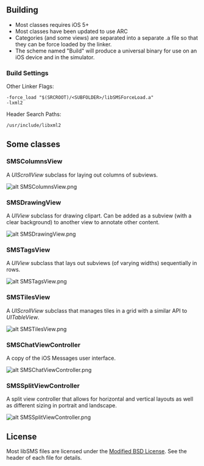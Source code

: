 ## Building

* Most classes requires iOS 5+
* Most classes have been updated to use ARC
* Categories (and some views) are separated into a separate .a file so that they can be force loaded by the linker.
* The scheme named "Build" will produce a universal binary for use on an iOS device and in the simulator.

### Build Settings

Other Linker Flags:
	
	-force_load "$(SRCROOT)/<SUBFOLDER>/libSMSForceLoad.a"
	-lxml2

Header Search Paths:

	/usr/include/libxml2

## Some classes

### SMSColumnsView

A *UIScrollView* subclass for laying out columns of subviews.

![alt SMSColumnsView.png](master/readme_images/SMSColumnsView.png)

### SMSDrawingView

A *UIView* subclass for drawing clipart. Can be added as a subview (with a clear background) to another view to annotate other content.

![alt SMSDrawingView.png](master/readme_images/SMSDrawingView.png)

### SMSTagsView

A *UIView* subclass that lays out subviews (of varying widths) sequentially in rows.

![alt SMSTagsView.png](master/readme_images/SMSTagsView.png)

### SMSTilesView

A *UIScrollView* subclass that manages tiles in a grid with a similar API to *UITableView*.

![alt SMSTilesView.png](master/readme_images/SMSTilesView.png)

### SMSChatViewController

A copy of the iOS Messages user interface.

![alt SMSChatViewController.png](master/readme_images/SMSChatViewController.png)

### SMSSplitViewController

A split view controller that allows for horizontal and vertical layouts as well as different sizing in portrait and landscape.

![alt SMSSplitViewController.png](master/readme_images/SMSSplitViewController.png)

## License

Most libSMS files are licensed under the [Modified BSD License](http://en.wikipedia.org/wiki/BSD_license). See the header of each file for details.